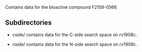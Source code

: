 Contains data for the bioactive compound F2158-0566.

## Subdirectories

- cside/ contains data for the C-side search space on rv1908c.

- nside/ contains data for the N-side search space on rv1908c.

